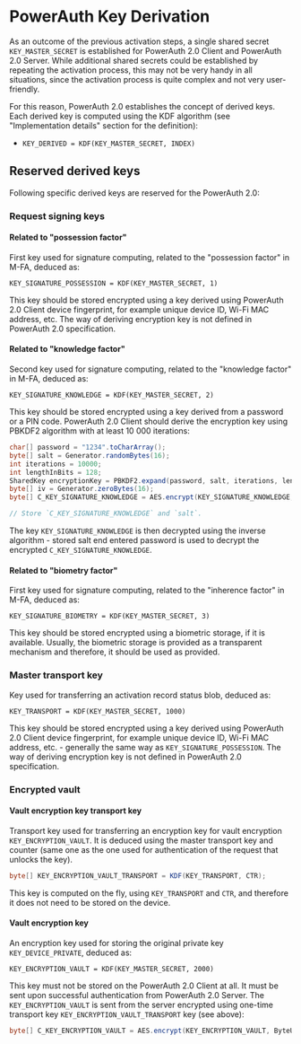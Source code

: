 # PowerAuth Key Derivation

As an outcome of the previous activation steps, a single shared secret `KEY_MASTER_SECRET` is established for PowerAuth 2.0 Client and PowerAuth 2.0 Server. While additional shared secrets could be established by repeating the activation process, this may not be very handy in all situations, since the activation process is quite complex and not very user-friendly.

For this reason, PowerAuth 2.0 establishes the concept of derived keys. Each derived key is computed using the KDF algorithm (see "Implementation details" section for the definition):

- `KEY_DERIVED = KDF(KEY_MASTER_SECRET, INDEX)`

## Reserved derived keys

Following specific derived keys are reserved for the PowerAuth 2.0:

### Request signing keys

#### Related to "possession factor"

First key used for signature computing, related to the "possession factor" in M-FA, deduced as:

`KEY_SIGNATURE_POSSESSION = KDF(KEY_MASTER_SECRET, 1)`

This key should be stored encrypted using a key derived using PowerAuth 2.0 Client device fingerprint, for example unique device ID, Wi-Fi MAC address, etc. The way of deriving encryption key is not defined in PowerAuth 2.0 specification.

#### Related to "knowledge factor"

Second key used for signature computing, related to the "knowledge factor" in M-FA, deduced as:

`KEY_SIGNATURE_KNOWLEDGE = KDF(KEY_MASTER_SECRET, 2)`

This key should be stored encrypted using a key derived from a password or a PIN code. PowerAuth 2.0 Client should derive the encryption key using PBKDF2 algorithm with at least 10 000 iterations:

```java
char[] password = "1234".toCharArray();
byte[] salt = Generator.randomBytes(16);
int iterations = 10000;
int lengthInBits = 128;
SharedKey encryptionKey = PBKDF2.expand(password, salt, iterations, lengthInBits)
byte[] iv = Generator.zeroBytes(16);
byte[] C_KEY_SIGNATURE_KNOWLEDGE = AES.encrypt(KEY_SIGNATURE_KNOWLEDGE, iv, encryptionKey);

// Store `C_KEY_SIGNATURE_KNOWLEDGE` and `salt`.
```

The key `KEY_SIGNATURE_KNOWLEDGE` is then decrypted using the inverse algorithm - stored salt end entered password is used to decrypt the encrypted `C_KEY_SIGNATURE_KNOWLEDGE`.

#### Related to "biometry factor"

First key used for signature computing, related to the "inherence factor" in M-FA, deduced as:

`KEY_SIGNATURE_BIOMETRY = KDF(KEY_MASTER_SECRET, 3)`

This key should be stored encrypted using a biometric storage, if it is available. Usually, the biometric storage is provided as a transparent mechanism and therefore, it should be used as provided.

### Master transport key

Key used for transferring an activation record status blob, deduced as:

`KEY_TRANSPORT = KDF(KEY_MASTER_SECRET, 1000)`

This key should be stored encrypted using a key derived using PowerAuth 2.0 Client device fingerprint, for example unique device ID, Wi-Fi MAC address, etc. - generally the same way as `KEY_SIGNATURE_POSSESSION`. The way of deriving encryption key is not defined in PowerAuth 2.0 specification.

### Encrypted vault

#### Vault encryption key transport key

Transport key used for transferring an encryption key for vault encryption `KEY_ENCRYPTION_VAULT`. It is deduced using the master transport key and counter (same one as the one used for authentication of the request that unlocks the key).

```java
byte[] KEY_ENCRYPTION_VAULT_TRANSPORT = KDF(KEY_TRANSPORT, CTR);
```
This key is computed on the fly, using `KEY_TRANSPORT` and `CTR`, and therefore it does not need to be stored on the device.

#### Vault encryption key

An encryption key used for storing the original private key `KEY_DEVICE_PRIVATE`, deduced as:

`KEY_ENCRYPTION_VAULT = KDF(KEY_MASTER_SECRET, 2000)`

This key must not be stored on the PowerAuth 2.0 Client at all. It must be sent upon successful authentication from PowerAuth 2.0 Server. The `KEY_ENCRYPTION_VAULT` is sent from the server encrypted using one-time transport key `KEY_ENCRYPTION_VAULT_TRANSPORT` key (see above):

```java
byte[] C_KEY_ENCRYPTION_VAULT = AES.encrypt(KEY_ENCRYPTION_VAULT, ByteUtils.zeroBytes(16), KEY_ENCRYPTION_VAULT_TRANSPORT)
```
